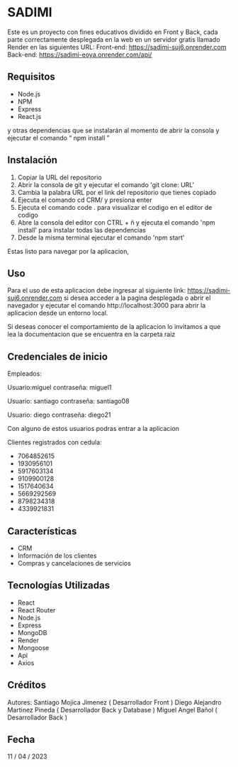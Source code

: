 # SADIMI

Este es un proyecto con fines educativos dividido en Front y Back, cada parte correctamente desplegada en la web en un servidor gratis llamado Render en las siguientes URL:
Front-end: https://sadimi-suj6.onrender.com
Back-end: https://sadimi-eoya.onrender.com/api/

## Requisitos

- Node.js
- NPM
- Express
- React.js


y otras dependencias que se instalarán al momento de abrir la consola y ejecutar el comando “ npm install ”

## Instalación

1. Copiar la URL del repositorio
2. Abrir la consola de git y ejecutar el comando 'git clone: URL' 
3. Cambia la palabra URL por el link del repositorio que tienes copiado
4. Ejecuta el comando cd CRM/ y presiona enter
5. Ejecuta el comando code . para visualizar el codigo en el editor de codigo
6. Abre la consola del editor con CTRL + ñ y ejecuta el comando 'npm install' para instalar todas las dependencias
7. Desde la misma terminal ejecutar el comando 'npm start'

Estas listo para navegar por la aplicacion,

## Uso

Para el uso de esta aplicacion debe ingresar al siguiente link: https://sadimi-suj6.onrender.com si desea acceder a la pagina desplegada o abrir el navegador y ejecutar el comando http://localhost:3000 para abrir la aplicacion desde un entorno local.

Si deseas conocer el comportamiento de la aplicacion lo invitamos a que lea la documentacion que se encuentra en la carpeta raiz


## Credenciales de inicio

Empleados:

Usuario:miguel
contraseña: miguel1

Usuario: santiago
contraseña: santiago08

Usuario: diego
contraseña: diego21

Con alguno de estos usuarios podras entrar a la aplicacion

Clientes registrados con cedula:

- 7064852615
- 1930956101
- 5917603134
- 9109900128
- 1517640634
- 5669292569
- 8798234318
- 4339921831

## Características

- CRM
- Información de los clientes
- Compras y cancelaciones de servicios 

## Tecnologías Utilizadas

- React
- React Router
- Node.js
- Express
- MongoDB
- Render
- Mongoose
- Api
- Axios


## Créditos

Autores:
Santiago Mojica Jimenez ( Desarrollador Front )
Diego Alejandro Martinez Pineda ( Desarrollador Back y Database )
Miguel Angel Bañol ( Desarrollador Back )


## Fecha

11 / 04 / 2023

